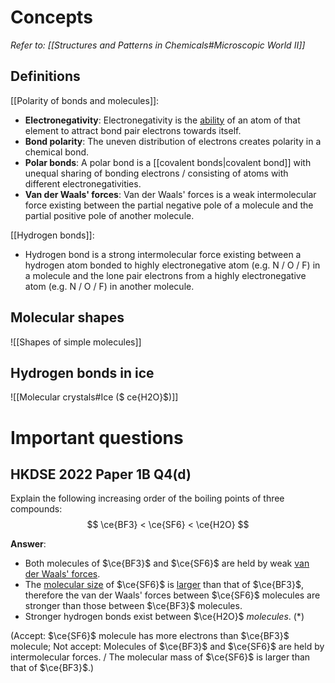 # Concepts
*Refer to: [[Structures and Patterns in Chemicals#Microscopic World II]]*

## Definitions
[[Polarity of bonds and molecules]]:
- **Electronegativity**: Electronegativity is the <u>ability</u> of an atom of that element to <span class="hi-green">attract bond pair electrons</span> towards itself.
- **Bond polarity**: The <span class="hi-green">uneven distribution of electrons</span> creates polarity in a chemical bond.
- **Polar bonds**: A polar bond is a [[covalent bonds|covalent bond]] with <span class="hi-green">unequal sharing of bonding electrons</span> / consisting of atoms with different electronegativities.
- **Van der Waals' forces**: Van der Waals' forces is a weak intermolecular force existing between the partial negative pole of a molecule and the partial positive pole of another molecule.

[[Hydrogen bonds]]:
- Hydrogen bond is a strong intermolecular force existing between a <span class="hi-blue">hydrogen atom</span> bonded to highly electronegative atom (e.g. N / O / F) in a molecule and the <span class="hi-blue">lone pair electrons</span> from a highly electronegative atom (e.g. N / O / F) in another molecule.

## Molecular shapes
![[Shapes of simple molecules]]

## Hydrogen bonds in ice
![[Molecular crystals#Ice ($ ce{H2O}$)]]

# Important questions
## HKDSE 2022 Paper 1B Q4(d)
Explain the following increasing order of the boiling points of three compounds:
$$
\ce{BF3} < \ce{SF6} < \ce{H2O}
$$

**Answer**:
- Both molecules of $\ce{BF3}$ and $\ce{SF6}$ are held by weak <u>van der Waals' forces</u>.
- The <u>molecular size</u> of $\ce{SF6}$ is <u>larger</u> than that of $\ce{BF3}$, therefore the van der Waals' forces between $\ce{SF6}$ molecules are stronger than those between $\ce{BF3}$ molecules.
- Stronger hydrogen bonds exist between $\ce{H2O}$ *molecules*. (\*)

(Accept: $\ce{SF6}$ molecule has more electrons than $\ce{BF3}$ molecule;
Not accept: Molecules of $\ce{BF3}$ and $\ce{SF6}$ are held by intermolecular forces. / The molecular mass of $\ce{SF6}$ is larger than that of $\ce{BF3}$.)
